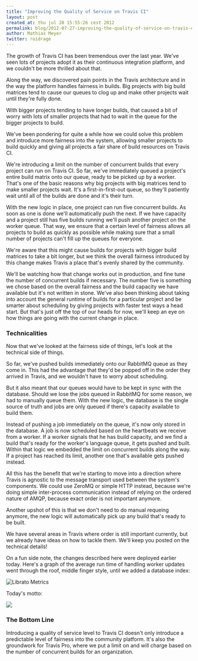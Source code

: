 ```yaml
---
title: "Improving the Quality of Service on Travis CI"
layout: post
created_at: thu jul 28 15:55:26 cest 2012
permalink: blog/2012-07-27-improving-the-quality-of-service-on-travis-ci
author: Mathias Meyer
twitter: roidrage
---
```

The growth of Travis CI has been tremendous over the last year. We've seen lots
of projects adopt it as their continuous integration platform, and we couldn't
be more thrilled about that.

Along the way, we discovered pain points in the Travis architecture and in the
way the platform handles fairness in builds. Big projects with big build
matrices tend to cause our queues to clog up and make other projects wait until
they're fully done.

With bigger projects tending to have longer builds, that caused a bit of worry
with lots of smaller projects that had to wait in the queue for the bigger
projects to build.

We've been pondering for quite a while how we could solve this problem and
introduce more fairness into the system, allowing smaller projects to build
quickly and giving all projects a fair share of build resources on Travis CI.

We're introducing a limit on the number of concurrent builds that every project
can run on Travis CI. So far, we've immediately queued a project's entire build
matrix onto our queue, ready to be picked up by a worker. That's one of the
basic reasons why big projects with big matrices tend to make smaller projects
wait. It's a first-in-first-out queue, so they'll patiently wait until all of
the builds are done and it's their turn.

With the new logic in place, one project can run five concurrent builds. As soon
as one is done we'll automatically push the next. If we have capacity and a
project still has five builds running we'll push another project on the worker
queue. That way, we ensure that a certain level of fairness allows all projects
to build as quickly as possible while making sure that a small number of
projects can't fill up the queues for everyone.

We're aware that this might cause builds for projects with bigger build matrices
to take a bit longer, but we think the overall fairness introduced by this
change makes Travis a place that's evenly shared by the community.

We'll be watching how that change works out in production, and fine tune the
number of concurrent builds if necessary. The number five is something we chose
based on the overall fairness and the build capacity we have available but it's
not written in stone. We've also been thinking about taking into account the
general runtime of builds for a particular project and be smarter about
scheduling by giving projects with faster test ways a head start. But that's
just off the top of our heads for now, we'll keep an eye on how things are going
with the current change in place.

### Technicalities

Now that we've looked at the fairness side of things, let's look at the
technical side of things.

So far, we've pushed builds immediately onto our RabbitMQ queue as they come in.
This had the advantage that they'd be popped off in the order they arrived in
Travis, and we wouldn't have to worry about scheduling.

But it also meant that our queues would have to be kept in sync with the
database. Should we lose the jobs queued in RabbitMQ for some reason, we had to
manually queue them. With the new logic, the database is the single source of
truth and jobs are only queued if there's capacity available to build them.

Instead of pushing a job immediately on the queue, it's now only stored in the
database. A job is now scheduled based on the heartbeats we receive from a
worker. If a worker signals that he has build capacity, and we find a build
that's ready for the worker's language queue, it gets pushed and built. Within
that logic we embedded the limit on concurrent builds along the way. If a
project has reached its limit, another one that's available gets pushed instead.

All this has the benefit that we're starting to move into a direction where
Travis is agnostic to the message transport used between the system's
components. We could use ZeroMQ or simple HTTP instead, because we're doing
simple inter-process communication instead of relying on the ordered nature of
AMQP, because exact order is not important anymore.

Another upshot of this is that we don't need to do manual requeing anymore,
the new logic will automatically pick up any build that's ready to be built.

We have several areas in Travis where order is still important currently, but we
already have ideas on how to tackle them. We'll keep you posted on the technical
details!

On a fun side note, the changes described here were deployed earlier today.
Here's a graph of the average run time of handling worker updates went through
the roof, middle finger style, until we added a database index:

![Librato Metrics](http://s3itch.paperplanes.de/Metric_%E2%80%93_Librato_Metrics-20120727-160635.png)

Today's motto:

![](http://i.imgur.com/X9sEI.jpg)

### The Bottom Line

Introducing a quality of service level to Travis CI doesn't only introduce a
predictable level of fairness into the community platform. It's also the
groundwork for Travis Pro, where we put a limit on and will charge based on the
number of concurrent builds for an organization.
